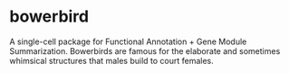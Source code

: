 # bowerbird
 A single-cell package for Functional Annotation + Gene Module Summarization. Bowerbirds are famous for the elaborate and sometimes whimsical structures that males build to court females.
